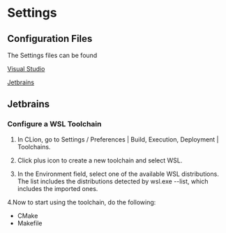 # Settings

## Configuration Files

The Settings files can be found

[Visual Studio](https://github.com/Eshanatnight/dotfiles/tree/main/.visual-sutdio-settings)

[Jetbrains](https://github.com/Eshanatnight/dotfiles/tree/main/.jetbrains-settings)

## Jetbrains

### Configure a WSL Toolchain

1. In CLion, go to Settings / Preferences | Build, Execution, Deployment | Toolchains.

2. Click plus icon to create a new toolchain and select WSL.

3. In the Environment field, select one of the available WSL distributions. The list includes the distributions detected by wsl.exe --list, which includes the imported ones.

4.Now to start using the toolchain, do the following:

- CMake
- Makefile
